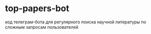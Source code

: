 # top-papers-bot
код телеграм-бота для регулярного поиска научной литературы по сложным запросам пользователей
